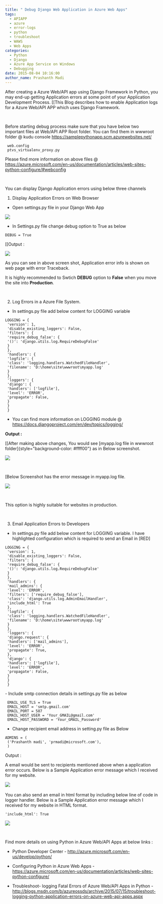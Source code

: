 ```yaml
---
title: " Debug Django Web Application in Azure Web Apps"
tags:
  - APIAPP
  - azure
  - error-logs
  - python
  - troubleshoot
  - WAWS
  - Web Apps
categories:
  - Python
  - Django
  - Azure App Service on Windows
  - Debugging
date: 2015-08-04 10:16:00
author_name: Prashanth Madi
---
```


After creating a Azure Web/API app using Django Framework in Python, you may end-up getting Application errors at some point of your Application Development Process. [[This Blog describes how to enable Application logs for a Azure Web/API APP which uses Django Framework. 

 

Before starting debug process make sure that you have below two important files at Web/API APP Root folder. You can find them in wwwroot folder @ kudu console https://samplepythonapp.scm.azurewebsites.net/ 

``` {.scroll}
 web.config 
 ptvs_virtualenv_proxy.py
```

Please find more information on above files @ <https://azure.microsoft.com/en-us/documentation/articles/web-sites-python-configure/#webconfig>

 

You can display Django Application errors using below three channels

1) Display Application Errors on Web Browser

- Open settings.py file in your Django Web App

![](/media/2019/03/7384.dj1.JPG)

- In Settings.py file change debug option to True as below

``` {.scroll}
DEBUG = True
```

[[Output :

![](/media/2019/03/2451.dj2.JPG)

As you can see in above screen shot, Application error info is shown on web page with error Traceback. 

It is highly recommended to Swtich **DEBUG** option to **False** when you move the site into **Production**. 

 

2) Log Errors in a Azure File System.

- In settings.py file add below content for LOGGING variable

``` {.scroll}
LOGGING = {
 'version': 1,
 'disable_existing_loggers': False,
 'filters': {
 'require_debug_false': {
 '()': 'django.utils.log.RequireDebugFalse'
 }
 },
 'handlers': {
 'logfile': {
 'class': 'logging.handlers.WatchedFileHandler',
 'filename': 'D:\home\site\wwwroot\myapp.log'
 }
 },
 'loggers': {
 'django': {
 'handlers': ['logfile'],
 'level': 'ERROR',
 'propagate': False,
 }
 }
 }
```

- You can find more information on LOGGING module @ <https://docs.djangoproject.com/en/dev/topics/logging/>

**Output :**

[[After making above changes, You would see [myapp.log file in wwwroot folder]{style="background-color: #ffff00"} as in Below screenshot.

![](/media/2019/03/6253.dj3.JPG)

 

[Below Screenshot has the error message in myapp.log file.

![](/media/2019/03/4034.dj4.JPG)

 

This option is highly suitable for websites in production. 

 

3) Email Application Errors to Developers

- In settings.py file add below content for LOGGING variable. I have highlighted configuration which is required to send an Email in [RED]

``` {.scroll}
LOGGING = {
 'version': 1,
 'disable_existing_loggers': False,
 'filters': {
 'require_debug_false': {
 '()': 'django.utils.log.RequireDebugFalse'
 }
 },
 'handlers': {
 'mail_admins': {
 'level': 'ERROR',
 'filters': ['require_debug_false'],
 'class': 'django.utils.log.AdminEmailHandler',
 'include_html': True
 },
 'logfile': {
 'class': 'logging.handlers.WatchedFileHandler',
 'filename': 'D:\home\site\wwwroot\myapp.log'
 }
 },
 'loggers': {
 'django.request': {
 'handlers': ['mail_admins'],
 'level': 'ERROR',
 'propagate': True,
 },
 'django': {
 'handlers': ['logfile'],
 'level': 'ERROR',
 'propagate': False,
 }
 }
 }
```

- Include smtp connection details in settings.py file as below

``` {.scroll}
 EMAIL_USE_TLS = True
 EMAIL_HOST = 'smtp.gmail.com'
 EMAIL_PORT = 587
 EMAIL_HOST_USER = 'Your_GMAIL@gmail.com'
 EMAIL_HOST_PASSWORD = 'Your_GMAIL_Password'
```

- Change recipient email address in setting.py file as Below

``` {.scroll}
ADMINS = (
 ('Prashanth madi', 'prmadi@microsoft.com'),
 )
```

Output : 

A email would be sent to recipients mentioned above when a application error occurs. Below is a Sample Application error message which I received for my website.

![](/media/2019/03/3482.dj5.JPG)
 

You can also send an email in html format by including below line of code in logger handler. Below is a Sample Application error message which I received for my website in HTML format.

``` {.scroll}
'include_html': True
```

![](/media/2019/03/1031.dj6.JPG)

 

Find more details on using Python in Azure Web/API Apps at below links :  

- Python Developer Center - <http://azure.microsoft.com/en-us/develop/python/> 

- Configuring Python in Azure Web Apps - <https://azure.microsoft.com/en-us/documentation/articles/web-sites-python-configure/>

- Troubleshoot- logging Fatal Errors of Azure Web/API Apps in Python - <http://blogs.msdn.com/b/azureossds/archive/2015/07/15/troubleshoot-logging-python-application-errors-on-azure-web-api-apps.aspx>

